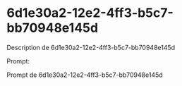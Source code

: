 # 6d1e30a2-12e2-4ff3-b5c7-bb70948e145d

Description de 6d1e30a2-12e2-4ff3-b5c7-bb70948e145d

Prompt:

Prompt de 6d1e30a2-12e2-4ff3-b5c7-bb70948e145d